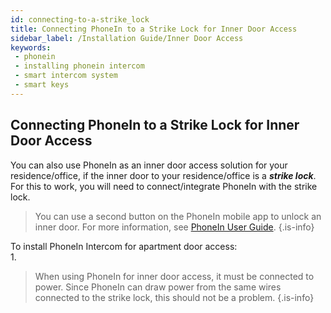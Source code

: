 ```yaml
---
id: connecting-to-a-strike_lock
title: Connecting PhoneIn to a Strike Lock for Inner Door Access
sidebar_label: /Installation Guide/Inner Door Access
keywords:
 - phonein
 - installing phonein intercom
 - smart intercom system
 - smart keys
---
```


## Connecting PhoneIn to a Strike Lock for Inner Door Access

You can also use PhoneIn as an inner door access solution for your residence/office, if the inner door to your residence/office is a ***strike lock***. For this to work, you will need to connect/integrate PhoneIn with the strike lock.

> You can use a second button on the PhoneIn mobile app to unlock an inner door. For more information, see [PhoneIn User Guide](/user-guide).
{.is-info}

To install PhoneIn Intercom for apartment door access:  
1. 

> When using PhoneIn for inner door access, it must be connected to power. Since PhoneIn can draw power from the same wires connected to the strike lock, this should not be a problem.
{.is-info}
